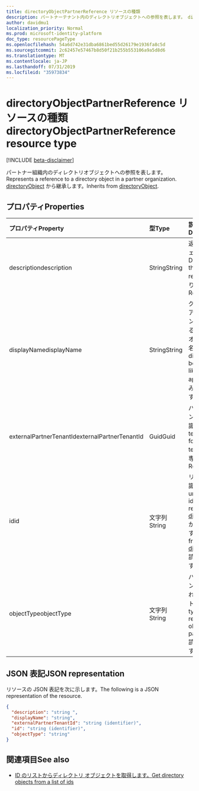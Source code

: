 ```yaml
---
title: directoryObjectPartnerReference リソースの種類
description: パートナーテナント内のディレクトリオブジェクトへの参照を表します。 directoryObject から継承します。
author: davidmu1
localization_priority: Normal
ms.prod: microsoft-identity-platform
doc_type: resourcePageType
ms.openlocfilehash: 54a6d742e31dba6861bed55d26179e1936fa8c5d
ms.sourcegitcommit: 2c62457e57467b8d50f21b255b553106a9a5d8d6
ms.translationtype: MT
ms.contentlocale: ja-JP
ms.lasthandoff: 07/31/2019
ms.locfileid: "35973834"
---
```

# <a name="directoryobjectpartnerreference-resource-type"></a><span data-ttu-id="62268-104">directoryObjectPartnerReference リソースの種類</span><span class="sxs-lookup"><span data-stu-id="62268-104">directoryObjectPartnerReference resource type</span></span>

[!INCLUDE [beta-disclaimer](../../includes/beta-disclaimer.md)]

<span data-ttu-id="62268-105">パートナー組織内のディレクトリオブジェクトへの参照を表します。</span><span class="sxs-lookup"><span data-stu-id="62268-105">Represents a reference to a directory object in a partner organization.</span></span> <span data-ttu-id="62268-106">[directoryObject](directoryobject.md) から継承します。</span><span class="sxs-lookup"><span data-stu-id="62268-106">Inherits from [directoryObject](directoryobject.md).</span></span>

## <a name="properties"></a><span data-ttu-id="62268-107">プロパティ</span><span class="sxs-lookup"><span data-stu-id="62268-107">Properties</span></span>

| <span data-ttu-id="62268-108">プロパティ</span><span class="sxs-lookup"><span data-stu-id="62268-108">Property</span></span> | <span data-ttu-id="62268-109">型</span><span class="sxs-lookup"><span data-stu-id="62268-109">Type</span></span> | <span data-ttu-id="62268-110">説明</span><span class="sxs-lookup"><span data-stu-id="62268-110">Description</span></span> |
|:---------------|:--------|:----------|
|<span data-ttu-id="62268-111">description</span><span class="sxs-lookup"><span data-stu-id="62268-111">description</span></span>|<span data-ttu-id="62268-112">String</span><span class="sxs-lookup"><span data-stu-id="62268-112">String</span></span>| <span data-ttu-id="62268-113">返されるオブジェクトの説明。</span><span class="sxs-lookup"><span data-stu-id="62268-113">Description of the object returned.</span></span> <span data-ttu-id="62268-114">読み取り専用です。</span><span class="sxs-lookup"><span data-stu-id="62268-114">Read-only.</span></span> |
|<span data-ttu-id="62268-115">displayName</span><span class="sxs-lookup"><span data-stu-id="62268-115">displayName</span></span>|<span data-ttu-id="62268-116">String</span><span class="sxs-lookup"><span data-stu-id="62268-116">String</span></span>| <span data-ttu-id="62268-117">グループまたはアプリケーションなど、返されるディレクトリオブジェクトの名前。</span><span class="sxs-lookup"><span data-stu-id="62268-117">Name of directory object being returned, like group or application.</span></span> <span data-ttu-id="62268-118">読み取り専用です。</span><span class="sxs-lookup"><span data-stu-id="62268-118">Read-only.</span></span> |
|<span data-ttu-id="62268-119">externalPartnerTenantId</span><span class="sxs-lookup"><span data-stu-id="62268-119">externalPartnerTenantId</span></span>|<span data-ttu-id="62268-120">Guid</span><span class="sxs-lookup"><span data-stu-id="62268-120">Guid</span></span>| <span data-ttu-id="62268-121">パートナーテナントのテナント識別子。</span><span class="sxs-lookup"><span data-stu-id="62268-121">The tenant identifier for the partner tenant.</span></span> <span data-ttu-id="62268-122">読み取り専用です。</span><span class="sxs-lookup"><span data-stu-id="62268-122">Read-only.</span></span> |
|<span data-ttu-id="62268-123">id</span><span class="sxs-lookup"><span data-stu-id="62268-123">id</span></span>|<span data-ttu-id="62268-124">文字列</span><span class="sxs-lookup"><span data-stu-id="62268-124">String</span></span>| <span data-ttu-id="62268-125">リソースの一意識別子。</span><span class="sxs-lookup"><span data-stu-id="62268-125">The unique identifier for the resource.</span></span> <span data-ttu-id="62268-126">[directoryObject](directoryobject.md) から継承されます。</span><span class="sxs-lookup"><span data-stu-id="62268-126">Inherited from [directoryObject](directoryobject.md).</span></span> <span data-ttu-id="62268-127">読み取り専用です。</span><span class="sxs-lookup"><span data-stu-id="62268-127">Read-only.</span></span> |
|<span data-ttu-id="62268-128">objectType</span><span class="sxs-lookup"><span data-stu-id="62268-128">objectType</span></span>|<span data-ttu-id="62268-129">文字列</span><span class="sxs-lookup"><span data-stu-id="62268-129">String</span></span>| <span data-ttu-id="62268-130">パートナーテナント内の参照されるオブジェクトの種類。</span><span class="sxs-lookup"><span data-stu-id="62268-130">The type of the referenced object in the partner tenant.</span></span> <span data-ttu-id="62268-131">読み取り専用です。</span><span class="sxs-lookup"><span data-stu-id="62268-131">Read-only.</span></span> |

## <a name="json-representation"></a><span data-ttu-id="62268-132">JSON 表記</span><span class="sxs-lookup"><span data-stu-id="62268-132">JSON representation</span></span>

<span data-ttu-id="62268-133">リソースの JSON 表記を次に示します。</span><span class="sxs-lookup"><span data-stu-id="62268-133">The following is a JSON representation of the resource.</span></span>

<!-- {
  "blockType": "resource",
  "keyProperty": "id",
  "@odata.type": "microsoft.graph.directoryObjectPartnerReference"
}-->

```json
{
  "description": "string ",
  "displayName": "string",
  "externalPartnerTenantId": "string (identifier)",
  "id": "string (identifier)",
  "objectType": "string"
}
```

## <a name="see-also"></a><span data-ttu-id="62268-134">関連項目</span><span class="sxs-lookup"><span data-stu-id="62268-134">See also</span></span>

- [<span data-ttu-id="62268-135">ID のリストからディレクトリ オブジェクトを取得します。</span><span class="sxs-lookup"><span data-stu-id="62268-135">Get directory objects from a list of ids</span></span>](/graph/api/directoryobject-getbyids?view=graph-rest-beta)

<!-- uuid: fbec8cd7-cfe4-431d-87fc-d102cd2841a4
2018-12-06 02:01:30 UTC -->
<!--
{
  "type": "#page.annotation",
  "description": "directoryObjectPartnerReference resource",
  "keywords": "",
  "section": "documentation",
  "tocPath": "",
  "suppressions": []
}
-->
